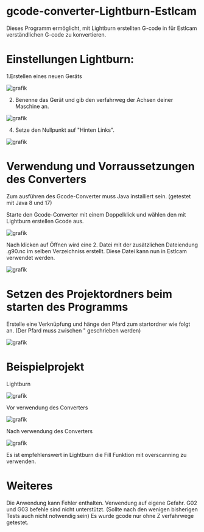# gcode-converter-Lightburn-Estlcam

Dieses Programm ermöglicht, mit Lightburn erstellten G-code in für Estlcam verständlichen G-code zu konvertieren.

# Einstellungen Lightburn:

1.Erstellen eines neuen Geräts

![grafik](https://github.com/yErnst/gcode-converter-Lightburn-Estlcam/assets/144956031/382c05a5-3689-4318-965e-833277b1e75e)

2. Benenne das Gerät und gib den verfahrweg der Achsen deiner Maschine an.
   
![grafik](https://github.com/yErnst/gcode-converter-Lightburn-Estlcam/assets/144956031/3ebefc18-3d39-49d8-b927-a778a1f7d932)

4. Setze den Nullpunkt auf "Hinten Links".
   
![grafik](https://github.com/yErnst/gcode-converter-Lightburn-Estlcam/assets/144956031/33eed461-7163-44a8-8cc6-3d419f648483)


# Verwendung und Vorraussetzungen des Converters

Zum ausführen des Gcode-Converter muss Java installiert sein. (getestet mit Java 8 und 17)

Starte den Gcode-Converter mit einem Doppelklick und wählen den mit Lightburn erstellen Gcode aus.

![grafik](https://github.com/yErnst/gcode-converter-Lightburn-Estlcam/assets/144956031/73be58b2-1f17-49d8-803b-4f00ebd44e19)

Nach klicken auf Öffnen wird eine 2. Datei mit der zusätzlichen Dateiendung .g90.nc im selben Verzeichniss erstellt. Diese Datei kann nun in Estlcam verwendet werden.

![grafik](https://github.com/yErnst/gcode-converter-Lightburn-Estlcam/assets/144956031/cd5f586b-344e-4868-ba2e-c3dc905f425a)

# Setzen des Projektordners beim starten des Programms
Erstelle eine Verknüpfung und hänge den Pfard zum startordner wie folgt an. (Der Pfard muss zwischen " geschrieben werden)

![grafik](https://github.com/yErnst/gcode-converter-Lightburn-Estlcam/assets/144956031/d05e7f55-b755-4c30-86a1-bd164569d180)

# Beispielprojekt
Lightburn

![grafik](https://github.com/yErnst/gcode-converter-Lightburn-Estlcam/assets/144956031/7d5997b7-45fc-4934-9ff1-dc776ca443ea)

Vor verwendung des Converters

![grafik](https://github.com/yErnst/gcode-converter-Lightburn-Estlcam/assets/144956031/d59ee035-fc70-4a6a-b27a-9a07c5d045ca)


Nach verwendung des Converters

![grafik](https://github.com/yErnst/gcode-converter-Lightburn-Estlcam/assets/144956031/b61bd66c-ce19-43f3-91c4-0e889c53beb8)

Es ist empfehlenswert in Lightburn die Fill Funktion mit overscanning zu verwenden.

# Weiteres

Die Anwendung kann Fehler enthalten. Verwendung auf eigene Gefahr.
G02 und G03 befehle sind nicht unterstützt. (Sollte nach den wenigen bisherigen Tests auch nicht notwendig sein)
Es wurde gcode nur ohne Z verfahrwege getestet.

